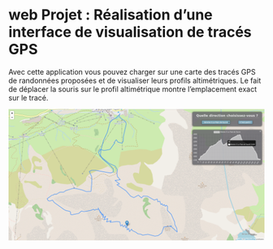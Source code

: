 # web Projet : Réalisation d’une interface de visualisation de tracés GPS

Avec cette application vous pouvez charger sur une carte des tracés GPS de randonnées proposées et de visualiser leurs profils altimétriques. Le fait de déplacer la souris sur le profil altimétrique montre l’emplacement exact sur le tracé.

![Exemple](./img/Screenshot_appli2.png)
